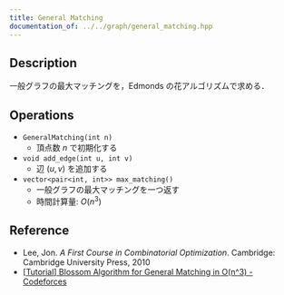 ```yaml
---
title: General Matching
documentation_of: ../../graph/general_matching.hpp
---
```


## Description

一般グラフの最大マッチングを，Edmonds の花アルゴリズムで求める．

## Operations

- `GeneralMatching(int n)`
    - 頂点数 $n$ で初期化する
- `void add_edge(int u, int v)`
    - 辺 $(u, v)$ を追加する
- `vector<pair<int, int>> max_matching()`
    - 一般グラフの最大マッチングを一つ返す
    - 時間計算量: $O(n^3)$

## Reference

- Lee, Jon. *A First Course in Combinatorial Optimization*. Cambridge: Cambridge University Press, 2010
- [[Tutorial] Blossom Algorithm for General Matching in O(n^3) - Codeforces](https://codeforces.com/blog/entry/92339)